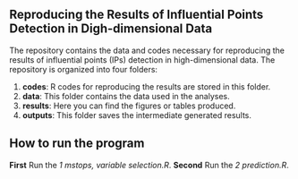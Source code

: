 ## Reproducing the Results of Influential Points Detection in Digh-dimensional Data

The repository contains the data and codes necessary for reproducing the results of influential points (IPs) detection in high-dimensional data. The repository is organized into four folders:

1. **codes**: R codes for reproducing the results are stored in this folder.
2. **data**: This folder contains the data used in the analyses.
3. **results**: Here you can find the figures or tables produced.
4. **outputs**: This folder saves the intermediate generated results.

## How to run the program

**First** Run the *1 mstops, variable selection.R*.
**Second** Run the *2 prediction.R*.

